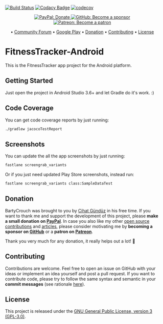 [![Build Status](https://app.bitrise.io/app/a585f74c9b21bdd8/status.svg?token=QqGgwBKQfDPO06vldoB52A)](https://app.bitrise.io/app/a585f74c9b21bdd8)
[![Codacy Badge](https://api.codacy.com/project/badge/Grade/38033a9a5d59407287d45fd12a21b392)](https://www.codacy.com?utm_source=github.com&amp;utm_medium=referral&amp;utm_content=Flinesoft/FitnessTracker-Android&amp;utm_campaign=Badge_Grade)
[![codecov](https://codecov.io/gh/Flinesoft/FitnessTracker-Android/branch/main/graph/badge.svg?token=V9d0qNPZNn)](https://codecov.io/gh/Flinesoft/FitnessTracker-Android)

<p align="center">
    <a href="https://paypal.me/Dschee/5EUR">
        <img src="https://img.shields.io/badge/PayPal-Donate-orange.svg"
             alt="PayPal: Donate">
    </a>
    <a href="https://github.com/sponsors/Jeehut">
        <img src="https://img.shields.io/badge/GitHub-Become a sponsor-orange.svg"
             alt="GitHub: Become a sponsor">
    </a>
    <a href="https://patreon.com/Jeehut">
        <img src="https://img.shields.io/badge/Patreon-Become a patron-orange.svg"
             alt="Patreon: Become a patron">
    </a>
</p>

<p align="center">
  • <a href="https://community.flinesoft.com/c/fitness-tracker-app">Community Forum</a>
  • <a href="https://play.google.com/store/apps/details?id=com.flinesoft.fitnesstracker">Google Play</a>
  • <a href="#donation">Donation</a>
  • <a href="#contributing">Contributing</a>
  • <a href="#license">License</a>
</p>

# FitnessTracker-Android

This is the FitnessTracker app project for the Android platform.

## Getting Started

Just open the project in Android Studio 3.6+ and let Gradle do it's work. :)

## Code Coverage

You can get code coverage reports by just running:

```bash
./gradlew jacocoTestReport
```

## Screenshots

You can update the all the app screenshots by just running:

```bash
fastlane screengrab_variants
```

Or if you just need updated Play Store screenshots, instead run:

```bash
fastlane screengrab_variants class:SampleDataTest
```

## Donation

BartyCrouch was brought to you by [Cihat Gündüz](https://github.com/Jeehut) in his free time. If you want to thank me and support the development of this project, please **make a small donation on [PayPal](https://paypal.me/Dschee/5EUR)**. In case you also like my other [open source contributions](https://github.com/Flinesoft) and [articles](https://medium.com/@Jeehut), please consider motivating me by **becoming a sponsor on [GitHub](https://github.com/sponsors/Jeehut)** or a **patron on [Patreon](https://www.patreon.com/Jeehut)**.

Thank you very much for any donation, it really helps out a lot! 💯


## Contributing

Contributions are welcome. Feel free to open an issue on GitHub with your ideas or implement an idea yourself and post a pull request. If you want to contribute code, please try to follow the same syntax and semantic in your **commit messages** (see rationale [here](http://chris.beams.io/posts/git-commit/)).

## License
This project is released under the [GNU General Public License, version 3 (GPL-3.0)](http://opensource.org/licenses/GPL-3.0).

